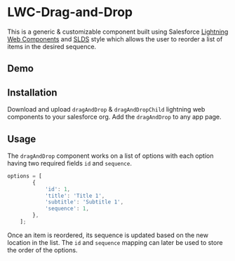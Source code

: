 # LWC-Drag-and-Drop
This is a generic & customizable component built using Salesforce [Lightning Web Components](https://developer.salesforce.com/docs/component-library/documentation/lwc) and [SLDS](https://www.lightningdesignsystem.com/) style which allows the user to reorder a list of items in the desired sequence.

## Demo

## Installation
Download and upload `dragAndDrop` & `dragAndDropChild` lightning web components to your salesforce org. Add the `dragAndDrop` to any app page.

## Usage
The `dragAndDrop` component works on a list of options with each option having two required fields `id` and `sequence`.
```javascript
options = [
        {
            'id': 1,
            'title': 'Title 1',
            'subtitle': 'Subtitle 1',
            'sequence': 1,
        },
    ];
```
Once an item is reordered, its sequence is updated based on the new location in the list.
The `id` and `sequence` mapping can later be used to store the order of the options.
